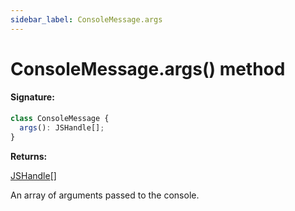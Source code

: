 ```yaml
---
sidebar_label: ConsoleMessage.args
---
```


# ConsoleMessage.args() method

#### Signature:

```typescript
class ConsoleMessage {
  args(): JSHandle[];
}
```

**Returns:**

[JSHandle](./puppeteer.jshandle.md)\[\]

An array of arguments passed to the console.
